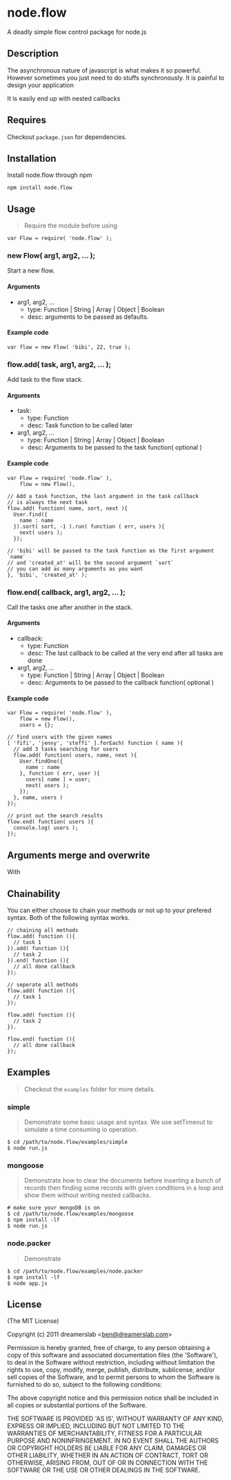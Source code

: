 # node.flow

A deadly simple flow control package for node.js



## Description

The asynchronous nature of javascript is what makes it so powerful. However sometimes you just need to do stuffs synchronously. It is painful to design your application 

It is easily end up with nested callbacks 



## Requires

Checkout `package.json` for dependencies.



## Installation

Install node.flow through npm

    npm install node.flow



## Usage

> Require the module before using

    var Flow = require( 'node.flow' );

### new Flow( arg1, arg2, ... );

Start a new flow.

#### Arguments
- arg1, arg2, ...
  - type: Function | String | Array | Object | Boolean
  - desc: arguments to be passed as defaults.

#### Example code

    var flow = new Flow( 'bibi', 22, true );

### flow.add( task, arg1, arg2, ... );

Add task to the flow stack.

#### Arguments
- task:
  - type: Function
  - desc: Task function to be called later
- arg1, arg2, ...
  - type: Function | String | Array | Object | Boolean
  - desc: Arguments to be passed to the task function( optional )

#### Example code

    var Flow = require( 'node.flow' ),
        flow = new Flow(),

    // Add a task function, the last argument in the task callback
    // is always the next task
    flow.add( function( name, sort, next ){
      User.find({
        name : name
      }).sort( sort, -1 ).run( function ( err, users ){
        next( users );
      });

    // 'bibi' will be passed to the task function as the first argument `name`
    // and 'created_at' will be the second argument `sort`
    // you can add as many arguments as you want
    }, 'bibi', 'created_at' );

### flow.end( callback, arg1, arg2, ... );

Call the tasks one after another in the stack.

#### Arguments
- callback:
  - type: Function
  - desc: The last callback to be called at the very end after all tasks are done
- arg1, arg2, ...
  - type: Function | String | Array | Object | Boolean
  - desc: Arguments to be passed to the callback function( optional )

#### Example code

    var Flow = require( 'node.flow' ),
        flow = new Flow(),
        users = {};

    // find users with the given names
    [ 'fifi', 'jenny', 'steffi' ].forEach( function ( name ){
      // add 3 tasks searching for users
      flow.add( function( users, name, next ){
        User.findOne({
          name : name
        }, function ( err, user ){
          users[ name ] = user;
          next( users );
        });
      }, name, users )
    });

    // print out the search results
    flow.end( function( users ){
      console.log( users );
    });

## Arguments merge and overwrite
  
With 

## Chainability

You can either choose to chain your methods or not up to your prefered syntax. Both of the following syntax works.
    
    // chaining all methods
    flow.add( function (){
      // task 1
    }).add( function (){
      // task 2
    }).end( function (){
      // all done callback
    });
    
    // seperate all methods
    flow.add( function (){
      // task 1
    });
    
    flow.add( function (){
      // task 2
    }).
    
    flow.end( function (){
      // all done callback
    });

## Examples

> Checkout the `examples` folder for more details.

### simple

> Demonstrate some basic usage and syntax. We use setTimeout to simulate a time consuming io operation.

    $ cd /path/to/node.flow/examples/simple
    $ node run.js

### mongoose

> Demonstrate how to clear the documents before inserting a bunch of records then finding some records with given conditions in a loop and show them without writing nested callbacks.

    # make sure your mongoDB is on
    $ cd /path/to/node.flow/examples/mongoose
    $ npm install -lf
    $ node run.js

### node.packer

> Demonstrate

    $ cd /path/to/node.flow/examples/node.packer
    $ npm install -lf
    $ node app.js



## License

(The MIT License)

Copyright (c) 2011 dreamerslab &lt;ben@dreamerslab.com&gt;

Permission is hereby granted, free of charge, to any person obtaining
a copy of this software and associated documentation files (the
'Software'), to deal in the Software without restriction, including
without limitation the rights to use, copy, modify, merge, publish,
distribute, sublicense, and/or sell copies of the Software, and to
permit persons to whom the Software is furnished to do so, subject to
the following conditions:

The above copyright notice and this permission notice shall be
included in all copies or substantial portions of the Software.

THE SOFTWARE IS PROVIDED 'AS IS', WITHOUT WARRANTY OF ANY KIND,
EXPRESS OR IMPLIED, INCLUDING BUT NOT LIMITED TO THE WARRANTIES OF
MERCHANTABILITY, FITNESS FOR A PARTICULAR PURPOSE AND NONINFRINGEMENT.
IN NO EVENT SHALL THE AUTHORS OR COPYRIGHT HOLDERS BE LIABLE FOR ANY
CLAIM, DAMAGES OR OTHER LIABILITY, WHETHER IN AN ACTION OF CONTRACT,
TORT OR OTHERWISE, ARISING FROM, OUT OF OR IN CONNECTION WITH THE
SOFTWARE OR THE USE OR OTHER DEALINGS IN THE SOFTWARE.